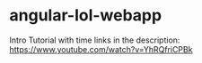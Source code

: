 # angular-lol-webapp

Intro Tutorial with time links in the description:
https://www.youtube.com/watch?v=YhRQfriCPBk
